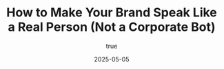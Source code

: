 ---
title: 'How to Make Your Brand Speak Like a Real Person (Not a Corporate Bot)'
date: '2025-05-05'
image: "/images/blog19.png"
short: "Tired of sounding boring online? Learn how to craft a brand voice that feels human, builds connection, and actually makes people want to follow you."
category: 
    - Art

# #full details
author:
     name: "Jane Meldrum"
     avatar: "/img/Blog-2"

gallery:
    enabled: 0
    items:
        - image: /images/post1.jpg
          alt: "image"

        - image: /images/post6.jpg
          alt: "image"

        - image: /images/post3.jpg
          alt: "image"

    cols: 3 # 2 or 3

additional:
    enabled: 1
    content: "
       <p><strong>Meta Description:</strong></p>
       <p> Tired of sounding boring online? Learn how to craft a brand voice that feels human, builds connection, and actually makes people want to follow you.  </br>
       A brand’s voice is its personality online. But most brands still sound like they're writing emails to their own HR department. The problem? Nobody engages with content that feels robotic or overly formal. </br>
       Today, customers expect brands to talk like people. It doesn’t mean you need to be funny or sarcastic—it means you need to sound real. And when you get that right, your audience stops scrolling, starts reading, and most importantly—starts trusting.
      </p>
      <p>Here’s how to make your brand sound human:</p>
      <p><strong>1. Drop the corporate language</strong></p>
      <p> Skip words like “leveraging,” “delighted,” “solutions,” or “synergies.” They don’t add meaning—they just add fluff. People want clarity, not complexity.  </br>
      Instead of: </br>
      “We are thrilled to announce our partnership...” </br>
      Try: </br>
      “We’re teaming up with someone exciting. Stay tuned.” </br>
      Clean, direct, and easy to read.
</p>

      <p><strong>2. Use first-person or second-person language</strong></p>
      <p>Talk to people, not at them. Use “we” and “you.” It creates a feeling of conversation, not a press release. </br>
      Example: </br>
      “You’re going to love what we’re building.” </br>
      This line builds connection. Compare that to: </br>
      “The company is developing a new product for its customers.”
      Feels distant, right?
      </p>

      <p><strong>3. Don’t be afraid of personality</strong></p>
      <p>A little humor. A bit of slang. A reference to daily life. These aren’t unprofessional—they’re memorable. Your voice should reflect your audience’s world, not some outdated marketing manual. </br>
      That said, keep it authentic. Don’t force jokes if it’s not your tone. But don’t strip all character out either. People buy from brands they like.
      </p>

      <p><strong>4. Shorten everything</strong></p>
      <p>Attention spans are short. If it takes more than a few seconds to understand what you're saying, you've already lost the reader.  </br>
      Turn paragraphs into sentences. Sentences into phrases. Say it in fewer words—always.
      </p>

      <p><strong>5. Be consistent across platforms</strong></p>
      <p>Your voice should feel the same whether someone sees a tweet, a reel, or a LinkedIn post. If you sound fun on Instagram but cold on your website, it breaks trust. </br>
      Build simple guidelines for your tone. Think of it like a filter—every piece of content should pass through it before going live.
      </p>

      <p><strong>Final Thought</strong></p>
      <p>Your brand voice isn’t just how you speak—it’s how people feel when they interact with you. The goal isn’t to sound cool—it’s to sound real.  </br>
      And if you’re unsure how to shift your tone or create content that feels human while staying on-brand, companies like Marque Berry help brands reshape their identity using modern content styles, meme-based formats, and internet-native language.  </br>
    Because in today’s world, how you say something is just as important as what you say.

</p>
       "

---
